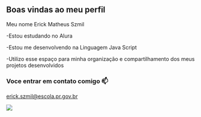 ## Boas vindas ao meu perfil

Meu nome Erick Matheus Szmil

-Estou estudando no Alura 

-Estou me desenvolvendo na Linguagem Java Script

-Utilizo esse espaço para minha organização e compartilhamento dos meus projetos desenvolvidos 

### Voce entrar em contato comigo 📫

erick.szmil@escola.pr.gov.br


![](https://media1.tenor.com/m/9dqeQEKoB7IAAAAd/car-fast-car.gif)
